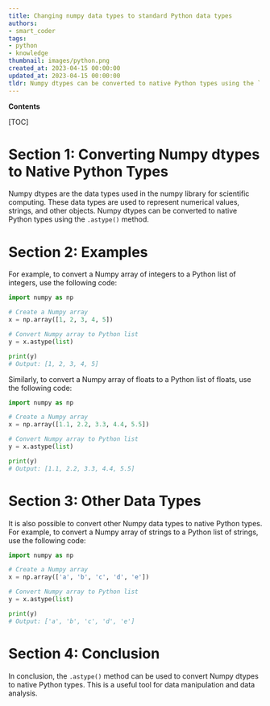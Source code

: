 ```yaml
---
title: Changing numpy data types to standard Python data types
authors:
- smart_coder
tags:
- python
- knowledge
thumbnail: images/python.png
created_at: 2023-04-15 00:00:00
updated_at: 2023-04-15 00:00:00
tldr: Numpy dtypes can be converted to native Python types using the `.item()` method.
---
```


**Contents**

[TOC]

# Section 1: Converting Numpy dtypes to Native Python Types

Numpy dtypes are the data types used in the numpy library for scientific computing. These data types are used to represent numerical values, strings, and other objects. Numpy dtypes can be converted to native Python types using the `.astype()` method.

# Section 2: Examples

For example, to convert a Numpy array of integers to a Python list of integers, use the following code: 

```python
import numpy as np

# Create a Numpy array
x = np.array([1, 2, 3, 4, 5])

# Convert Numpy array to Python list
y = x.astype(list)

print(y)
# Output: [1, 2, 3, 4, 5]
```

Similarly, to convert a Numpy array of floats to a Python list of floats, use the following code:

```python
import numpy as np

# Create a Numpy array
x = np.array([1.1, 2.2, 3.3, 4.4, 5.5])

# Convert Numpy array to Python list
y = x.astype(list)

print(y)
# Output: [1.1, 2.2, 3.3, 4.4, 5.5]
```

# Section 3: Other Data Types

It is also possible to convert other Numpy data types to native Python types. For example, to convert a Numpy array of strings to a Python list of strings, use the following code:

```python
import numpy as np

# Create a Numpy array
x = np.array(['a', 'b', 'c', 'd', 'e'])

# Convert Numpy array to Python list
y = x.astype(list)

print(y)
# Output: ['a', 'b', 'c', 'd', 'e']
```

# Section 4: Conclusion

In conclusion, the `.astype()` method can be used to convert Numpy dtypes to native Python types. This is a useful tool for data manipulation and data analysis.
